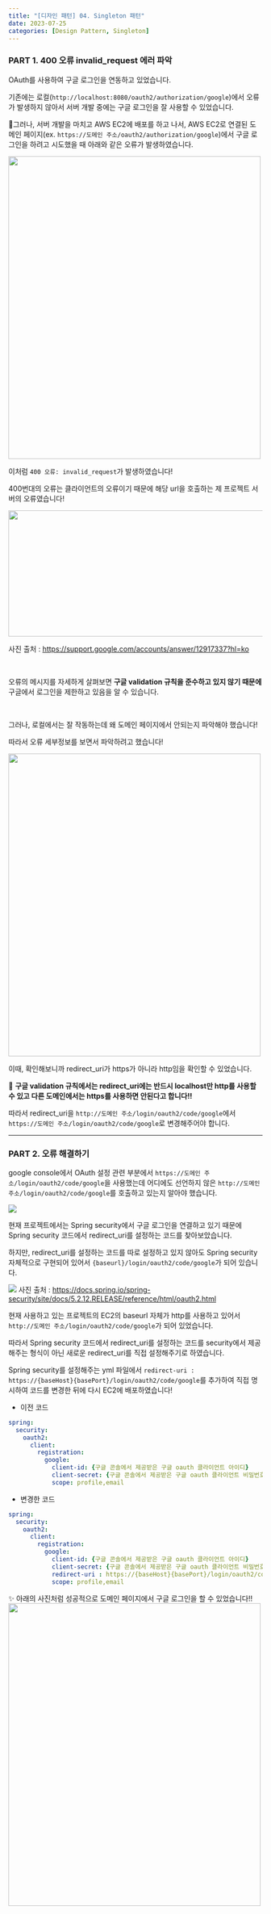 ```yaml
---
title: "[디자인 패턴] 04. Singleton 패턴"
date: 2023-07-25
categories: [Design Pattern, Singleton]
---
```


 ### PART 1. 400 오류 invalid_request 에러 파악

 OAuth를 사용하여 구글 로그인을 연동하고 있었습니다.

 기존에는 로컬(`http://localhost:8080/oauth2/authorization/google`)에서 오류가 발생하지 않아서 서버 개발 중에는 구글 로그인을 잘 사용할 수 있었습니다. 

 🚨그러나, 서버 개발을 마치고 AWS EC2에 배포를 하고 나서,
 AWS EC2로 연결된 도메인 페이지(ex. `https://도메인 주소/oauth2/authorization/google`)에서 구글 로그인을 하려고 시도했을 때 아래와 같은 오류가 발생하였습니다.

 <img src="https://velog.velcdn.com/images/da_na/post/c49fefb2-b84f-4355-b856-4ef0fa50a36a/image.png" width="500" height="600"/>

 이처럼 `400 오류: invalid_request`가 발생하였습니다!

 400번대의 오류는 클라이언트의 오류이기 때문에 해당 url을 호출하는 제 프로젝트 서버의 오류였습니다!

 <img src="https://velog.velcdn.com/images/da_na/post/5e9600ca-30c5-437b-b651-4bfbd8f5e1d3/image.png" width="600" height="250"/>

 사진 출처 : https://support.google.com/accounts/answer/12917337?hl=ko

 <br/>


 오류의 메시지를 자세하게 살펴보면 **구글 validation 규칙을 준수하고 있지 않기 때문에** 구글에서 로그인을 제한하고 있음을 알 수 있습니다.

 <br/>

 그러나, 로컬에서는 잘 작동하는데 왜 도메인 페이지에서 안되는지 파악해야 했습니다!

 따라서 오류 세부정보를 보면서 파악하려고 했습니다!

 <img src="https://velog.velcdn.com/images/da_na/post/85b9873d-0e59-4e43-88f2-8b393c993413/image.png" width="500" height="600"/>

 이때, 확인해보니까 redirect_uri가 https가 아니라 http임을 확인할 수 있었습니다.

 🚨 **구글 validation 규칙에서는 redirect_uri에는 반드시 localhost만 http를 사용할 수 있고 다른 도메인에서는 https를 사용하면 안된다고 합니다!!**

 따라서 redirect_uri을 `http://도메인 주소/login/oauth2/code/google`에서 `https://도메인 주소/login/oauth2/code/google`로 변경해주어야 합니다.

 ---

 ### PART 2. 오류 해결하기

 google console에서 OAuth 설정 관련 부분에서 `https://도메인 주소/login/oauth2/code/google`을 사용했는데 어디에도 선언하지 않은 `http://도메인 주소/login/oauth2/code/google`를 호출하고 있는지 알아야 했습니다.

 ![](https://velog.velcdn.com/images/da_na/post/1692d64a-8a7a-41eb-8301-b7d03d88f62d/image.png)

 현재 프로젝트에서는 Spring security에서 구글 로그인을 연결하고 있기 때문에 Spring security 코드에서 redirect_uri를 설정하는 코드를 찾아보았습니다.

 하지만, redirect_uri를 설정하는 코드를 따로 설정하고 있지 않아도 Spring security 자체적으로 구현되어 있어서 `{baseurl}/login/oauth2/code/google`가 되어 있습니다. 

 ![](https://velog.velcdn.com/images/da_na/post/a7184ce9-4402-4dad-a6b8-ef5ad10b5a32/image.png)
 사진 출처 : https://docs.spring.io/spring-security/site/docs/5.2.12.RELEASE/reference/html/oauth2.html

 현재 사용하고 있는 프로젝트의 EC2의 baseurl 자체가 http를 사용하고 있어서 `http://도메인 주소/login/oauth2/code/google`가 되어 있었습니다.

 따라서 Spring security 코드에서 redirect_uri를 설정하는 코드를 security에서 제공해주는 형식이 아닌 새로운 redirect_uri를 직접 설정해주기로 하였습니다.

 Spring security를 설정해주는 yml 파일에서 `redirect-uri : https://{baseHost}{basePort}/login/oauth2/code/google`를 추가하여 직접 명시하여 코드를 변경한 뒤에 다시 EC2에 배포하였습니다!

 - 이전 코드

 ```yml
 spring:
   security:
     oauth2:
       client:
         registration:
           google:
             client-id: {구글 콘솔에서 제공받은 구글 oauth 클라이언트 아이디}
             client-secret: {구글 콘솔에서 제공받은 구글 oauth 클라이언트 비밀번호}
             scope: profile,email
 ```

 - 변경한 코드
 ```yml
 spring:
   security:
     oauth2:
       client:
         registration:
           google:
             client-id: {구글 콘솔에서 제공받은 구글 oauth 클라이언트 아이디}
             client-secret: {구글 콘솔에서 제공받은 구글 oauth 클라이언트 비밀번호}
             redirect-uri : https://{baseHost}{basePort}/login/oauth2/code/google
             scope: profile,email
 ```

 ✨ 아래의 사진처럼 성공적으로 도메인 페이지에서 구글 로그인을 할 수 있었습니다!!
 <img src="https://velog.velcdn.com/images/da_na/post/afea560f-d2ee-41d7-8047-fdcf44f67a0c/image.png" width="500" height="600"/>
